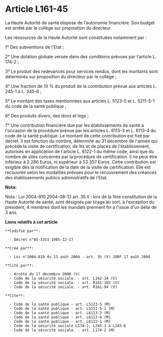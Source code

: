 # Article L161-45

La Haute Autorité de santé dispose de l'autonomie financière. Son budget est arrêté par le collège sur proposition du
directeur.

Les ressources de la Haute Autorité sont constituées notamment par :

1° Des subventions de l'Etat ;

2° Une dotation globale versée dans des conditions prévues par l'article L. 174-2 ;

3° Le produit des redevances pour services rendus, dont les montants sont déterminés sur proposition du directeur par le
collège ;

4° Une fraction de 10 % du produit de la contribution prévue aux articles L. 245-1 à L. 245-6 ;

5° Le montant des taxes mentionnées aux articles L. 5123-5 et L. 5211-5-1 du code de la santé publique ;

6° Des produits divers, des dons et legs ;

7° Une contribution financière due par les établissements de santé à l'occasion de la procédure prévue par les articles L.
6113-3 et L. 6113-4 du code de la santé publique. Le montant de cette contribution est fixé par décret. Il est fonction du
nombre, déterminé au 31 décembre de l'année qui précède la visite de certification, de lits et de places de l'établissement,
autorisés en application de l'article L. 6122-1 du même code, ainsi que du nombre de sites concernés par la procédure de
certification. Il ne peut être inférieur à 2 286 Euros, ni supérieur à 53 357 Euros. Cette contribution est exigible dès la
notification de la date de la visite de certification. Elle est recouvrée selon les modalités prévues pour le recouvrement
des créances des établissements publics administratifs de l'Etat.

**Nota:**

Nota : Loi 2004-810 2004-08-13 art. 35 II : lors de la 1ère constitution de la Haute Autorité de santé, sont désignés par
tirage au sort, à l'exception du président, 4 membres dont les mandats prennent fin à l'issue d'un délai de 3 ans.

**Liens relatifs à cet article**

	**Codifié par**:

	  - Décret n°85-1353 1985-12-17

	**Créé par**:

	  - Loi n°2004-810 du 13 août 2004 - art. 35 (V) JORF 17 août 2004

	**Cité par**:

	  - Arrêté du 17 décembre 2008 (V)
	  - Code de la sécurité sociale. - art. L162-14 (V)
	  - Code de la sécurité sociale. - art. R161-102 (V)
	  - Code de la sécurité sociale. - art. R161-94 (V)

	**Cite**:

	  - Code de la santé publique - art. L5123-5 (M)
	  - Code de la santé publique - art. L5211-5-1 (M)
	  - Code de la santé publique - art. L6113-3 (M)
	  - Code de la santé publique - art. L6113-4 (M)
	  - Code de la santé publique - art. L6122-1 (M)
	  - Code de la sécurité sociale L174-2, L245-1 à L245-6
	  - Code de la sécurité sociale. - art. L174-2 (M)
